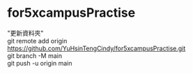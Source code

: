 # for5xcampusPractise
  
"更新資料夾"  
git remote add origin https://github.com/YuHsinTengCindy/for5xcampusPractise.git  
git branch -M main  
git push -u origin main  
